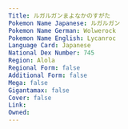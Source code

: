```yaml
---
﻿Title: ルガルガンまよなかのすがた
Pokemon Name Japanese: ルガルガン
Pokemon Name German: Wolwerock
Pokemon Name English: Lycanroc
Language Card: Japanese
National Dex Number: 745
Region: Alola
Regional Form: false
Additional Form: false
Mega: false
Gigantamax: false
Cover: false
Link: 
Owned: 
---
```

